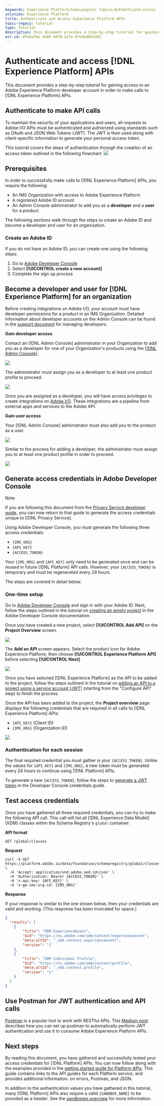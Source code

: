 ```yaml
---
keywords: Experience Platform;home;popular topics;Authenticate;access
solution: Experience Platform
title: Authenticate and Access Experience Platform APIs
topic-legacy: tutorial
type: Tutorial
description: This document provides a step-by-step tutorial for gaining access to an Adobe Experience Platform developer account in order to make calls to Experience Platform APIs.
exl-id: dfe8a7be-1b86-4d78-a27e-87e4ed8b3d42
---
```

# Authenticate and access [!DNL Experience Platform] APIs

This document provides a step-by-step tutorial for gaining access to an Adobe Experience Platform developer account in order to make calls to [!DNL Experience Platform] APIs. 

## Authenticate to make API calls

To maintain the security of your applications and users, all requests to Adobe I/O APIs must be authenticated and authorized using standards such as OAuth and JSON Web Tokens (JWT). The JWT is then used along with client-specific information to generate your personal access token.

This tutorial covers the steps of authentication through the creation of an access token outlined in the following flowchart:
![](images/api-authentication/authentication-flowchart.png)

## Prerequisites

In order to successfully make calls to [!DNL Experience Platform] APIs, you require the following:

* An IMS Organization with access to Adobe Experience Platform
* A registered Adobe ID account
* An Admin Console administrator to add you as a **developer** and a **user** for a product.

The following sections walk through the steps to create an Adobe ID and become a developer and user for an organization.

### Create an Adobe ID

If you do not have an Adobe ID, you can create one using the following steps:

1. Go to [Adobe Developer Console](https://console.adobe.io)
2. Select **[!UICONTROL create a new account]**
3. Complete the sign up process

## Become a developer and user for [!DNL Experience Platform] for an organization

Before creating integrations on Adobe I/O, your account must have developer permissions for a product in an IMS Organization. Detailed information about developer accounts on the Admin Console can be found in the [support document](https://helpx.adobe.com/enterprise/using/manage-developers.html) for managing developers.

**Gain developer access**

Contact an [!DNL Admin Console] administrator in your Organization to add you as a developer for one of your Organization's products using the [[!DNL Admin Console]](https://adminconsole.adobe.com/).

 ![](images/api-authentication/assign-developer.png)

The administrator must assign you as a developer to at least one product profile to proceed.

 ![](images/api-authentication/add-developer.png)

Once you are assigned as a developer, you will have access privileges to create integrations on [Adobe I/O](https://www.adobe.com/go/devs_console_ui). These integrations are a pipeline from external apps and services to the Adobe API.

**Gain user access**

Your [!DNL Admin Console] administrator must also add you to the product as a user. 

![](images/api-authentication/assign-users.png)

Similar to the process for adding a developer, the administrator must assign you to at least one product profile in order to proceed.

![](images/api-authentication/assign-user-details.png)

## Generate access credentials in Adobe Developer Console

>[!NOTE]
>
>If you are following this document from the [Privacy Service developer guide](../privacy-service/api/getting-started.md), you can now return to that guide to generate the access credentials unique to [!DNL Privacy Service].

Using Adobe Developer Console, you must generate the following three access credentials:

* `{IMS_ORG}`
* `{API_KEY}`
* `{ACCESS_TOKEN}`

Your `{IMS_ORG}` and `{API_KEY}` only need to be generated once and can be reused in future [!DNL Platform] API calls. However, your `{ACCESS_TOKEN}` is temporary and must be regenerated every 24 hours.

The steps are covered in detail below.

### One-time setup

Go to [Adobe Developer Console](https://www.adobe.com/go/devs_console_ui) and sign in with your Adobe ID. Next, follow the steps outlined in the tutorial on [creating an empty project](https://www.adobe.io/apis/experienceplatform/console/docs.html#!AdobeDocs/adobeio-console/master/projects-empty.md) in the Adobe Developer Console documentation.

Once you have created a new project, select **[!UICONTROL Add API]** on the **Project Overview** screen.

![](images/api-authentication/add-api-button.png)

The **Add an API** screen appears. Select the product icon for Adobe Experience Platform, then choose **[!UICONTROL Experience Platform API]** before selecting **[!UICONTROL Next]**.

![](images/api-authentication/add-platform-api.png)

Once you have selected [!DNL Experience Platform] as the API to be added to the project, follow the steps outlined in the tutorial on [adding an API to a project using a service account (JWT)](https://www.adobe.io/apis/experienceplatform/console/docs.html#!AdobeDocs/adobeio-console/master/services-add-api-jwt.md) (starting from the "Configure API" step) to finish the process. 

Once the API has been added to the project, the **Project overview** page displays the following credentials that are required in all calls to [!DNL Experience Platform] APIs:

* `{API_KEY}` (Client ID)
* `{IMS_ORG}` (Organization ID)

![](./images/api-authentication/api-key-ims-org.png)

### Authentication for each session

The final required credential you must gather is your `{ACCESS_TOKEN}`. Unlike the values for `{API_KEY}` and `{IMS_ORG}`, a new token must be generated every 24 hours to continue using [!DNL Platform] APIs.

To generate a new `{ACCESS_TOKEN}`, follow the steps to [generate a JWT token](https://www.adobe.io/apis/experienceplatform/console/docs.html#!AdobeDocs/adobeio-console/master/credentials.md) in the Developer Console credentials guide.

## Test access credentials

Once you have gathered all three required credentials, you can try to make the following API call. This call will list all [!DNL Experience Data Model] (XDM) classes within the Schema Registry's `global` container:

**API format**

```http
GET /global/classes
```

**Request**

```SHELL
curl -X GET https://platform.adobe.io/data/foundation/schemaregistry/global/classes \
  -H 'Accept: application/vnd.adobe.xed-id+json' \
  -H 'Authorization: Bearer {ACCESS_TOKEN}' \
  -H 'x-api-key: {API_KEY}' \
  -H 'x-gw-ims-org-id: {IMS_ORG}'
```

**Response**

If your response is similar to the one shown below, then your credentials are valid and working. (This response has been truncated for space.)

```JSON
{
  "results": [
    {
        "title": "XDM ExperienceEvent",
        "$id": "https://ns.adobe.com/xdm/context/experienceevent",
        "meta:altId": "_xdm.context.experienceevent",
        "version": "1"
    },
    {
        "title": "XDM Individual Profile",
        "$id": "https://ns.adobe.com/xdm/context/profile",
        "meta:altId": "_xdm.context.profile",
        "version": "1"
    }
  ]
}
```

## Use Postman for JWT authentication and API calls

[Postman](https://www.postman.com/) is a popular tool to work with RESTful APIs. This [Medium post](https://medium.com/adobetech/using-postman-for-jwt-authentication-on-adobe-i-o-7573428ffe7f) describes how you can set up postman to automatically perform JWT authentication and use it to consume Adobe Experience Platform APIs.

## Next steps

By reading this document, you have gathered and successfully tested your access credentials for [!DNL Platform] APIs. You can now follow along with the examples provided in the [getting started guide for Platform APIs](api-guide.md). This guide contains links to the API guides for each Platform service, and provides additional information. on errors, Postman, and JSON.

In addition to the authentication values you have gathered in this tutorial, many [!DNL Platform] APIs also require a valid `{SANDBOX_NAME}` to be provided as a header. See the [sandboxes overview](../sandboxes/home.md) for more information.
